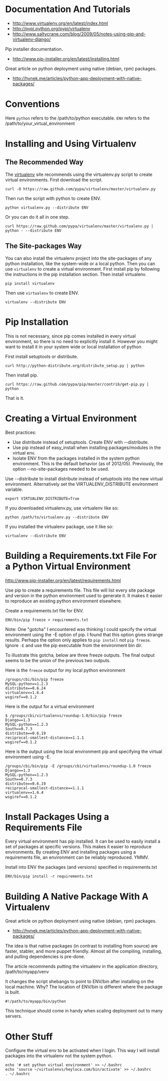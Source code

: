 [ve]: http://www.virtualenv.org

# Documentation And Tutorials

- http://www.virtualenv.org/en/latest/index.html
- http://pypi.python.org/pypi/virtualenv
- http://www.saltycrane.com/blog/2009/05/notes-using-pip-and-virtualenv-django/

Pip installer documentation.

- http://www.pip-installer.org/en/latest/installing.html

Great article on python deployment using native (debian, rpm) packages.

- http://hynek.me/articles/python-app-deployment-with-native-packages/


# Conventions

Here `python` refers to the /path/to/python executable.  `ENV` refers to the /path/to/your_virtual_environment


# Installing and Using Virtualenv

## The Recommended Way

The [virtualenv][ve] site recommends using the virtualenv.py script to create virtual environments.  First download the script.

    curl -O https://raw.github.com/pypa/virtualenv/master/virtualenv.py

Then run the script with python to create ENV.

    python virtualenv.py --distribute ENV

Or you can do it all in one step.

    curl https://raw.github.com/pypa/virtualenv/master/virtualenv.py | python - --distribute ENV


## The Site-packages Way

You can also install the virtualenv project into the site-packages of any
python installation, like the system-wide or a local python.  Then you can use
`virtualenv` to create a virtual environment.  First install pip by following
the instructions in the pip installation section.  Then install virtualenv.

    pip install virtualenv

Then use `virtualenv` to create ENV.

    virtualenv --distribute ENV


# Pip Installation

This is not necessary, since pip comes installed in every virtual environment, so there is no need to
explicitly install it.  However you might want to install it in your system
wide or local installation of python

First install setuptools or distribute.

    curl http://python-distribute.org/distribute_setup.py | python

Then install pip.

    curl https://raw.github.com/pypa/pip/master/contrib/get-pip.py | python

That is it.


# Creating a Virtual Environment

Best practices:

- Use distribute instead of setuptools.  Create ENV with --distribute.
- Use pip instead of easy_install when installing packages/modules in the
  virtual env.
- Isolate ENV from the packages installed in the system python environment.
  This is the default behavior (as of 2012/05).  Previously, the 
  option --no-site-packages needed to be used.

Use --distribute to install distribute instead of setuptools into the new virtual environment.
Alternatively set the VIRTUALENV_DISTRIBUTE environment variable.

    export VIRTUALENV_DISTRIBUTE=True

If you downloaded virtualenv.py, use virtualenv like so:

    python /path/to/virtualenv.py --distribute ENV

If you installed the virtualenv package, use it like so:

    virtualenv --distribute ENV


# Building a Requirements.txt File For a Python Virtual Environment

http://www.pip-installer.org/en/latest/requirements.html

Use pip to create a requirements file.  This file will list every site package
and version in the python environment used to generate it.  It makes it easier
to reproduce an existing python environment elsewhere.

Create a requirements.txt file for ENV.

    ENV/bin/pip freeze > requirements.txt

Note: One "gotcha" I encountered was thinking I could specify the virtual
environment using the -E option of pip.  I found that this option gives strange
results. Perhaps the option only applies to `pip install` not `pip freeze`.
Ignore `-E` and use the pip executable from the environment bin dir.

To illustrate this gotcha, below are three freeze outputs.  The final output
seems to be the union of the previous two outputs.

Here is the `freeze` output for my local python environment

    /groups/cbi/bin/pip freeze
    MySQL-python==1.2.3
    distribute==0.6.24
    virtualenv==1.6.4
    wsgiref==0.1.2

Here is the output for a virtual environment

    $ /groups/cbi/virtualenvs/roundup-1.0/bin/pip freeze
    Django==1.3
    MySQL-python==1.2.3
    South==0.7.3
    distribute==0.6.19
    reciprocal-smallest-distance==1.1.1
    wsgiref==0.1.2

Here is the output using the local environment pip and specifying the virtual
environment using -E.

    /groups/cbi/bin/pip -E /groups/cbi/virtualenvs/roundup-1.0 freeze
    Django==1.3
    MySQL-python==1.2.3
    South==0.7.3
    distribute==0.6.19
    reciprocal-smallest-distance==1.1.1
    virtualenv==1.6.4
    wsgiref==0.1.2


# Install Packages Using a Requirements File

Every virtual environment has pip installed.  It can be used to easily install
a set of packages at specific versions.  This makes it easier to reproduce
environments.  By creating ENV and installing packages using a requirements
file, an environment can be reliably reproduced.  YMMV.

Install into ENV the packages (and versions) specified in requirements.txt

    ENV/bin/pip install -r requirements.txt


# Building A Native Package With A Virtualenv

Great article on python deployment using native (debian, rpm) packages.

- http://hynek.me/articles/python-app-deployment-with-native-packages/

The idea is that native packages (in contrast to installing from source) are faster, stabler, and more puppet friendly.
Almost all the compiling, installing, and pulling dependencies is pre-done.

The article recommends putting the virtualenv in the application directory,
/path/to/myapp/venv

It changes the script shebangs to point to ENV/bin after installing on the
local machine.  Why?  The location of ENV/bin is different where the package is
built.

    #!/path/to/myapp/bin/python

This technique should come in handy when scaling deployment out to many
servers.


# Other Stuff

Configure the virtual env to be activated when I login. This way I will install
packages into the virtualenv not the system python.

    echo '# set python virtual environment' >> ~/.bashrc
    echo 'source ~/virtualenvs/heyluca.com/bin/activate' >> ~/.bashrc
    . ~/.bashrc



